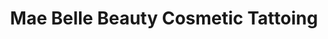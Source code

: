 ---
title: "Mae Belle Beauty Cosmetic Tattoing"
url: /bellefonte/mae-belle-beauty-cosmetic-tattoing/
shop: Tattoo
---